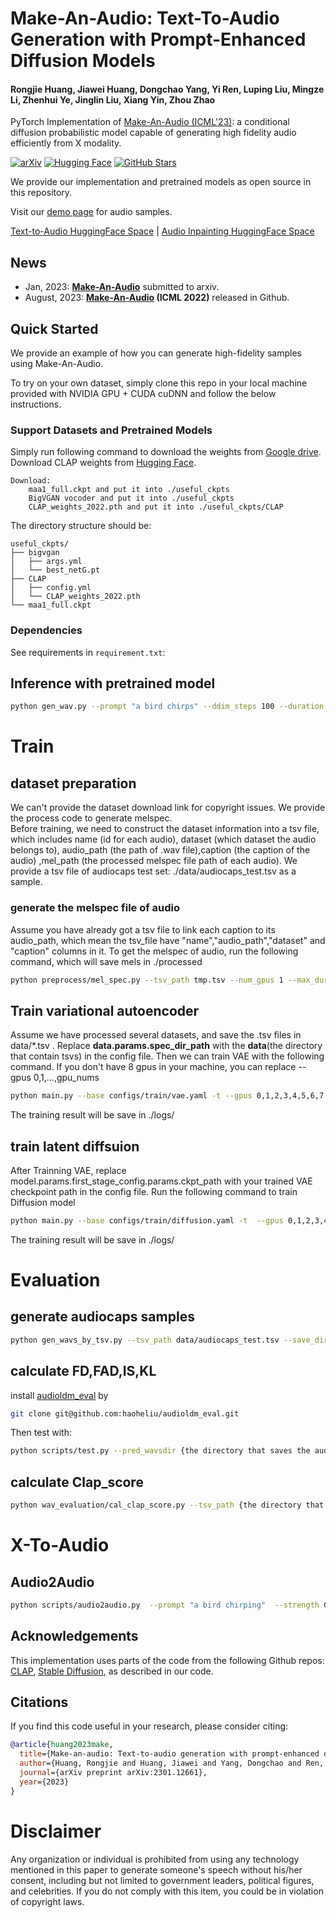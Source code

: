 # Make-An-Audio: Text-To-Audio Generation with Prompt-Enhanced Diffusion Models

#### Rongjie Huang, Jiawei Huang, Dongchao Yang, Yi Ren, Luping Liu, Mingze Li, Zhenhui Ye, Jinglin Liu, Xiang Yin, Zhou Zhao

PyTorch Implementation of [Make-An-Audio (ICML'23)](https://arxiv.org/abs/2301.12661): a conditional diffusion probabilistic model capable of generating high fidelity audio efficiently from X modality.

[![arXiv](https://img.shields.io/badge/arXiv-Paper-<COLOR>.svg)](https://arxiv.org/abs/2301.12661)
[![Hugging Face](https://img.shields.io/badge/%F0%9F%A4%97%20Hugging%20Face-blue)](https://huggingface.co/spaces/AIGC-Audio/Make_An_Audio)
[![GitHub Stars](https://img.shields.io/github/stars/Text-to-Audio/Make-An-Audio?style=social)](https://github.com/Text-to-Audio/Make-An-Audio)

We provide our implementation and pretrained models as open source in this repository.

Visit our [demo page](https://text-to-audio.github.io/) for audio samples.

[Text-to-Audio HuggingFace Space](https://huggingface.co/spaces/AIGC-Audio/Make_An_Audio) | [Audio Inpainting HuggingFace Space](https://huggingface.co/spaces/AIGC-Audio/Make_An_Audio_inpaint)

## News
- Jan, 2023: **[Make-An-Audio](https://arxiv.org/abs/2207.06389)** submitted to arxiv.
- August, 2023: **[Make-An-Audio](https://arxiv.org/abs/2301.12661) (ICML 2022)** released in Github. 

## Quick Started
We provide an example of how you can generate high-fidelity samples using Make-An-Audio.

To try on your own dataset, simply clone this repo in your local machine provided with NVIDIA GPU + CUDA cuDNN and follow the below instructions.


### Support Datasets and Pretrained Models

Simply run following command to download the weights from [Google drive](https://drive.google.com/drive/folders/1zZTI3-nHrUIywKFqwxlFO6PjB66JA8jI?usp=drive_link).
Download CLAP weights from [Hugging Face](https://huggingface.co/microsoft/msclap/blob/main/CLAP_weights_2022.pth).

```
Download:
    maa1_full.ckpt and put it into ./useful_ckpts  
    BigVGAN vocoder and put it into ./useful_ckpts  
    CLAP_weights_2022.pth and put it into ./useful_ckpts/CLAP
```
The directory structure should be:
```
useful_ckpts/
├── bigvgan
│   ├── args.yml
│   └── best_netG.pt
├── CLAP
│   ├── config.yml
│   └── CLAP_weights_2022.pth
└── maa1_full.ckpt
```


### Dependencies
See requirements in `requirement.txt`:

## Inference with pretrained model
```bash
python gen_wav.py --prompt "a bird chirps" --ddim_steps 100 --duration 10 --scale 3 --n_samples 1 --save_name "results"
```
# Train
## dataset preparation
We can't provide the dataset download link for copyright issues. We provide the process code to generate melspec.  
Before training, we need to construct the dataset information into a tsv file, which includes name (id for each audio), dataset (which dataset the audio belongs to), audio_path (the path of .wav file),caption (the caption of the audio) ,mel_path (the processed melspec file path of each audio). We provide a tsv file of audiocaps test set: ./data/audiocaps_test.tsv as a sample.
### generate the melspec file of audio
Assume you have already got a tsv file to link each caption to its audio_path, which mean the tsv_file have "name","audio_path","dataset" and "caption" columns in it.
To get the melspec of audio, run the following command, which will save mels in ./processed
```bash
python preprocess/mel_spec.py --tsv_path tmp.tsv --num_gpus 1 --max_duration 10
```
## Train variational autoencoder
Assume we have processed several datasets, and save the .tsv files in data/*.tsv . Replace **data.params.spec_dir_path** with the **data**(the directory that contain tsvs) in the config file. Then we can train VAE with the following command. If you don't have 8 gpus in your machine, you can replace --gpus 0,1,...,gpu_nums
```bash
python main.py --base configs/train/vae.yaml -t --gpus 0,1,2,3,4,5,6,7
```
The training result will be save in ./logs/
## train latent diffsuion
After Trainning VAE, replace model.params.first_stage_config.params.ckpt_path with your trained VAE checkpoint path in the config file.
Run the following command to train Diffusion model
```bash
python main.py --base configs/train/diffusion.yaml -t  --gpus 0,1,2,3,4,5,6,7
```
The training result will be save in ./logs/
# Evaluation
## generate audiocaps samples
```bash
python gen_wavs_by_tsv.py --tsv_path data/audiocaps_test.tsv --save_dir audiocaps_gen
```

## calculate FD,FAD,IS,KL
install [audioldm_eval](https://github.com/haoheliu/audioldm_eval) by
```bash
git clone git@github.com:haoheliu/audioldm_eval.git
```
Then test with:
```bash
python scripts/test.py --pred_wavsdir {the directory that saves the audios you generated} --gt_wavsdir {the directory that saves audiocaps test set waves}
```
## calculate Clap_score
```bash
python wav_evaluation/cal_clap_score.py --tsv_path {the directory that saves the audios you generated}/result.tsv
```
# X-To-Audio
## Audio2Audio
```bash
python scripts/audio2audio.py  --prompt "a bird chirping"  --strength 0.3 --init-audio sample.wav --ckpt useful_ckpts/maa1_full.ckpt --vocoder_ckpt useful_ckpts/bigvgan --config configs/text_to_audio/txt2audio_args.yaml --outdir audio2audio_samples
```

## Acknowledgements
This implementation uses parts of the code from the following Github repos:
[CLAP](https://github.com/LAION-AI/CLAP),
[Stable Diffusion](https://github.com/CompVis/stable-diffusion),
as described in our code.

## Citations ##
If you find this code useful in your research, please consider citing:
```bibtex
@article{huang2023make,
  title={Make-an-audio: Text-to-audio generation with prompt-enhanced diffusion models},
  author={Huang, Rongjie and Huang, Jiawei and Yang, Dongchao and Ren, Yi and Liu, Luping and Li, Mingze and Ye, Zhenhui and Liu, Jinglin and Yin, Xiang and Zhao, Zhou},
  journal={arXiv preprint arXiv:2301.12661},
  year={2023}
}
```

# Disclaimer ##
Any organization or individual is prohibited from using any technology mentioned in this paper to generate someone's speech without his/her consent, including but not limited to government leaders, political figures, and celebrities. If you do not comply with this item, you could be in violation of copyright laws.
